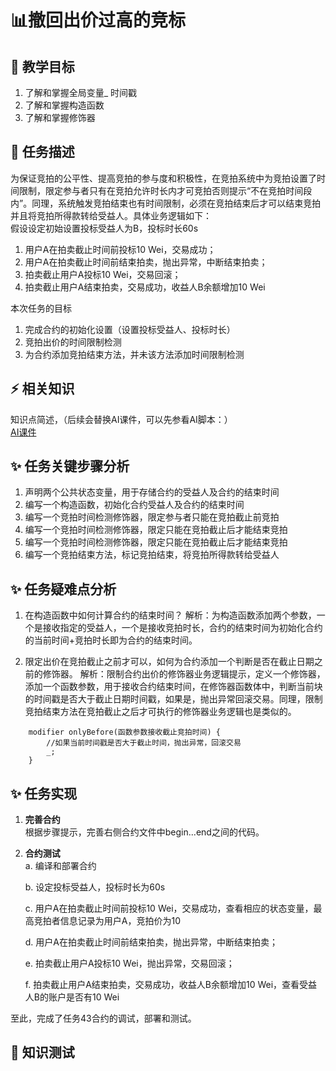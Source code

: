 # 📊撤回出价过高的竞标

## **🚧 教学目标**

1. 了解和掌握全局变量_ 时间戳
2. 了解和掌握构造函数
3. 了解和掌握修饰器
 

## **💚 任务描述**

为保证竞拍的公平性、提高竞拍的参与度和积极性，在竞拍系统中为竞拍设置了时间限制，限定参与者只有在竞拍允许时长内才可竞拍否则提示“不在竞拍时间段内”。同理，系统触发竞拍结束也有时间限制，必须在竞拍结束后才可以结束竞拍并且将竞拍所得款转给受益人。具体业务逻辑如下：      
假设设定初始设置投标受益人为B，投标时长60s   
1. 用户A在拍卖截止时间前投标10 Wei，交易成功；
2. 用户A在拍卖截止时间前结束拍卖，抛出异常，中断结束拍卖；   
3. 拍卖截止用户A投标10 Wei，交易回滚；
4. 拍卖截止用户A结束拍卖，交易成功，收益人B余额增加10 Wei

本次任务的目标
1. 完成合约的初始化设置（设置投标受益人、投标时长）
2. 竞拍出价的时间限制检测
3. 为合约添加竞拍结束方法，并未该方法添加时间限制检测

## **⚡ 相关知识**
知识点简述，（后续会替换AI课件，可以先参看AI脚本：）  
[AI课件](https://docs.qq.com/sheet/DSmdHWWNoT25LTENl?tab=zlpfgb)  
   

## **✨ 任务关键步骤分析**
1. 声明两个公共状态变量，用于存储合约的受益人及合约的结束时间
2. 编写一个构造函数，初始化合约受益人及合约的结束时间
3. 编写一个竞拍时间检测修饰器，限定参与者只能在竞拍截止前竞拍
4. 编写一个竞拍时间检测修饰器，限定只能在竞拍截止后才能结束竞拍
5. 编写一个竞拍时间检测修饰器，限定只能在竞拍截止后才能结束竞拍
6. 编写一个竞拍结束方法，标记竞拍结束，将竞拍所得款转给受益人  

## **✨ 任务疑难点分析**
1. 在构造函数中如何计算合约的结束时间？
解析：为构造函数添加两个参数，一个是接收指定的受益人，一个是接收竞拍时长，合约的结束时间为初始化合约的当前时间+竞拍时长即为合约的结束时间。

2. 限定出价在竞拍截止之前才可以，如何为合约添加一个判断是否在截止日期之前的修饰器。
解析：限制合约出价的修饰器业务逻辑提示，定义一个修饰器，添加一个函数参数，用于接收合约结束时间，在修饰器函数体中，判断当前块的时间戳是否大于截止日期时间戳，如果是，抛出异常回滚交易。同理，限制竞拍结束方法在竞拍截止之后才可执行的修饰器业务逻辑也是类似的。
```Solidity
    modifier onlyBefore(函数参数接收截止竞拍时间) {
        //如果当前时间戳是否大于截止时间，抛出异常，回滚交易
        _;
    }
```   
## **✨ 任务实现**
1. **完善合约**  
    根据步骤提示，完善右侧合约文件中begin...end之间的代码。

3. **合约测试**  
   a. 编译和部署合约   

   b. 设定投标受益人，投标时长为60s

   c. 用户A在拍卖截止时间前投标10 Wei，交易成功，查看相应的状态变量，最高竞拍者信息记录为用户A，竞拍价为10

   d. 用户A在拍卖截止时间前结束拍卖，抛出异常，中断结束拍卖； 

   e. 拍卖截止用户A投标10 Wei，抛出异常，交易回滚； 

   f. 拍卖截止用户A结束拍卖，交易成功，收益人B余额增加10 Wei，查看受益人B的账户是否有10 Wei

   

至此，完成了任务43合约的调试，部署和测试。
## **🌸 知识测试**  